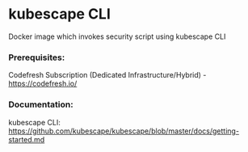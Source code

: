 # kubescape CLI

Docker image which invokes security script using kubescape CLI

### Prerequisites:

Codefresh Subscription (Dedicated Infrastructure/Hybrid) - https://codefresh.io/

### Documentation:

kubescape CLI: https://github.com/kubescape/kubescape/blob/master/docs/getting-started.md
